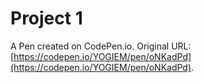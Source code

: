 # Project 1

A Pen created on CodePen.io. Original URL: [https://codepen.io/YOGIEM/pen/oNKadPd](https://codepen.io/YOGIEM/pen/oNKadPd).

